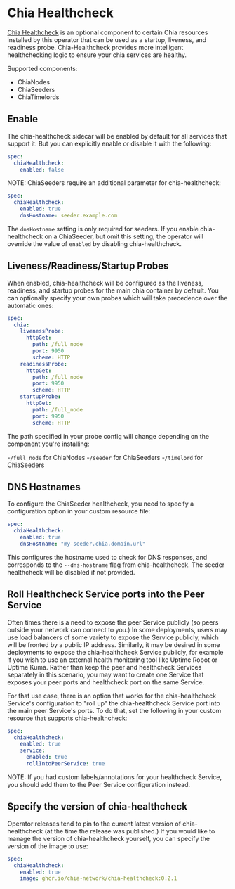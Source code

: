# Chia Healthcheck

[Chia Healthcheck](https://github.com/Chia-Network/chia-healthcheck) is an optional component to certain Chia resources installed by this operator that can be used as a startup, liveness, and readiness probe. Chia-Healthcheck provides more intelligent healthchecking logic to ensure your chia services are healthy.

Supported components:

- ChiaNodes
- ChiaSeeders
- ChiaTimelords

## Enable

The chia-healthcheck sidecar will be enabled by default for all services that support it. But you can explicitly enable or disable it with the following:

```yaml
spec:
  chiaHealthcheck:
    enabled: false
```

NOTE: ChiaSeeders require an additional parameter for chia-healthcheck:

```yaml
spec:
  chiaHealthcheck:
    enabled: true
    dnsHostname: seeder.example.com
```

The `dnsHostname` setting is only required for seeders. If you enable chia-healthcheck on a ChiaSeeder, but omit this setting, the operator will override the value of `enabled` by disabling chia-healthcheck.

## Liveness/Readiness/Startup Probes

When enabled, chia-healthcheck will be configured as the liveness, readiness, and startup probes for the main chia container by default. You can optionally specify your own probes which will take precedence over the automatic ones:

```yaml
spec:
  chia:
    livenessProbe:
      httpGet:
        path: /full_node
        port: 9950
        scheme: HTTP
    readinessProbe:
      httpGet:
        path: /full_node
        port: 9950
        scheme: HTTP
    startupProbe:
      httpGet:
        path: /full_node
        port: 9950
        scheme: HTTP
```

The path specified in your probe config will change depending on the component you're installing:

-`/full_node` for ChiaNodes
-`/seeder` for ChiaSeeders
-`/timelord` for ChiaSeeders

## DNS Hostnames

To configure the ChiaSeeder healthcheck, you need to specify a configuration option in your custom resource file:

```yaml
spec:
  chiaHealthcheck:
    enabled: true
    dnsHostname: "my-seeder.chia.domain.url"
```

This configures the hostname used to check for DNS responses, and corresponds to the `--dns-hostname` flag from chia-healthcheck. The seeder healthcheck will be disabled if not provided.

## Roll Healthcheck Service ports into the Peer Service

Often times there is a need to expose the peer Service publicly (so peers outside your network can connect to you.) In some deployments, users may use load balancers of some variety to expose the Service publicly, which will be fronted by a public IP address. Similarly, it may be desired in some deployments to expose the chia-healthcheck Service publicly, for example if you wish to use an external health monitoring tool like Uptime Robot or Uptime Kuma. Rather than keep the peer and healthcheck Services separately in this scenario, you may want to create one Service that exposes your peer ports and healthcheck port on the same Service.

For that use case, there is an option that works for the chia-healthcheck Service's configuration to "roll up" the chia-healthcheck Service port into the main peer Service's ports. To do that, set the following in your custom resource that supports chia-healthcheck:

```yaml
spec:
  chiaHealthcheck:
    enabled: true
    service:
      enabled: true
      rollIntoPeerService: true
```

NOTE: If you had custom labels/annotations for your healthcheck Service, you should add them to the Peer Service configuration instead.

## Specify the version of chia-healthcheck

Operator releases tend to pin to the current latest version of chia-healthcheck (at the time the release was published.) If you would like to manage the version of chia-healthcheck yourself, you can specify the version of the image to use:

```yaml
spec:
  chiaHealthcheck:
    enabled: true
    image: ghcr.io/chia-network/chia-healthcheck:0.2.1
```
